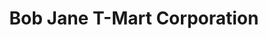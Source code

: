 ---
title: "Bob Jane T-Mart Corporation"
url: /port-melbourne/bob-jane-t-mart-corporation/
shop: tyres
---